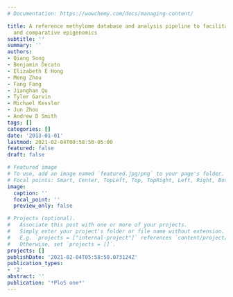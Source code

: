 ```yaml
---
# Documentation: https://wowchemy.com/docs/managing-content/

title: A reference methylome database and analysis pipeline to facilitate integrative
  and comparative epigenomics
subtitle: ''
summary: ''
authors:
- Qiang Song
- Benjamin Decato
- Elizabeth E Hong
- Meng Zhou
- Fang Fang
- Jianghan Qu
- Tyler Garvin
- Michael Kessler
- Jun Zhou
- Andrew D Smith
tags: []
categories: []
date: '2013-01-01'
lastmod: 2021-02-04T00:58:50-05:00
featured: false
draft: false

# Featured image
# To use, add an image named `featured.jpg/png` to your page's folder.
# Focal points: Smart, Center, TopLeft, Top, TopRight, Left, Right, BottomLeft, Bottom, BottomRight.
image:
  caption: ''
  focal_point: ''
  preview_only: false

# Projects (optional).
#   Associate this post with one or more of your projects.
#   Simply enter your project's folder or file name without extension.
#   E.g. `projects = ["internal-project"]` references `content/project/deep-learning/index.md`.
#   Otherwise, set `projects = []`.
projects: []
publishDate: '2021-02-04T05:58:50.073124Z'
publication_types:
- '2'
abstract: ''
publication: '*PloS one*'
---
```

